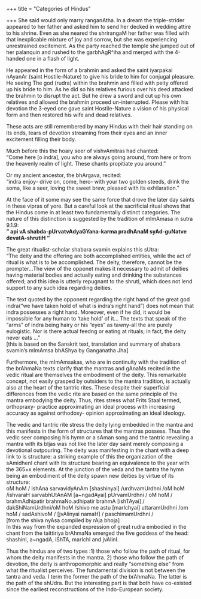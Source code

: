 +++
title = "Categories of Hindus"

+++
She said would only marry ranganAtha. In a dream the triple-strider
appeared to her father and asked him to send her decked in wedding
attire to his shrine. Even as she neared the shrirangaM her father was
filled with that inexplicable mixture of joy and sorrow, but she was
experiencing unrestrained excitement. As the party reached the temple
she jumped out of her palanquin and rushed to the garbhAgR^iha and
merged with the 4-handed one in a flash of light.

He appeared in the form of a brahmin and asked the saint iyarpakai
nAyanAr (saint Hostile-Nature) to give his bride to him for conjugal
pleasure. He seeing The god (rudra) within the brahmin and filled with
peity offered up his bride to him. As he did so his relatives furious
over his deed attacked the brahmin to disrupt the act. But he drew a
sword and cut up his own relatives and allowed the brahmin proceed
un-interrupted. Please with his devotion the 3-eyed one gave saint
Hostile-Nature a vision of his physical form and then restored his wife
and dead relatives.

These acts are still remembered by many Hindus with their hair standing
on its ends, tears of devotion streaming from their eyes and an inner
excitement filling their body.

Much before this the hoary seer of vishvAmitras had chanted:  
“Come here \[o indra\], you who are always going around, from here or
from the heavenly realm of light. These chants propitiate you around.”

Or my ancient ancestor, the bhArgava, recited:  
“indra enjoy- drive on, come, hero- with your two golden steeds, drink
the soma, like a seer, loving the sweet brew, pleased with its
exhilaration.”

At the face of it some may see the same force that drove the later day
saints in these vipras of yore. But a careful look at the sacrificial
ritual shows that the Hindus come in at least two fundamentally distinct
categories. The nature of this distinction is suggested by the tradition
of mImAmasa in sutra 9.1.9:  
**” api vA shabda-pUrvatvAdyaGYana-karma pradhAnaM syAd-guNatve
devatA-shrutiH “**

The great ritualist-scholar shabara svamin explains this sUtra:  
“The deity and the offering are both accomplished entities, while the
act of ritual is what is to be accomplished. The deity, therefore,
cannot be the prompter…The view of the opponet makes it necessary to
admit of deities having material bodies and actually eating and drinking
the substances offered; and this idea is utterly repugnant to the
shrutI, which does not lend support to any such idea regarding deities.

The text quoted by the opponent regarding the right hand of the great
god indra(“we have taken hold of what is indra’s right hand”) does not
mean that indra possesses a right hand. Moreover, even if he did, it
would be impossible for any human to ‘take hold’ of it… The texts that
speak of the “arms” of indra being hairy or his “eyes” as tawny-all the
are purely eulogistic. Nor is there actual feedng or eating at rituals;
in fact, the deity never eats …”  
\[this is based on the Sanskrit text, translation and summary of shabara
svamin’s mImAmsa bhAShya by Ganganatha Jha\]

Furthermore, the mImAmsakas, who are in continuity with the tradition of
the brAhmaNa texts clarify that the mantras and gAnaMs recited in the
vedic ritual are themselves the embodiment of the deity. This remarkable
concept, not easily grasped by outsiders to the mantra tradition, is
actually also at the heart of the tantric rites. These despite their
superficial differences from the vedic rite are based on the same
principle of the mantra embodying the deity. Thus, rites stress what
Frits Staal termed, orthopraxy- practice approximating an ideal process
with increasing accuracy as against orthodoxy- opinion approximating an
ideal ideology.

The vedic and tantric rite stress the deity lying embedded in the mantra
and this manifests in the form of structures that the mantras possess.
Thus the vedic seer composing his hymn or a sAman song and the tantric
revealing a mantra with its bIjas was not like the later day saint
merely composing a devotional outpouring. The deity was manifesting in
the chant with a deep link to is structure: a striking example of this
the organization of the sAmidhenI chant with its structure bearing an
equivalence to the year with the 365+x elements. At the junction of the
veda and the tantra the hymn being an embodiment of the deity spawn new
deities by virtue of its structure:  
oM hoM / ishAna sarvavidyAnAm \[shashinyai\] /urdhvamUrdhni /oM hoM
/ishvaraH sarvabhUtAnAM \[a\~ngadAyai\] pUrvamUrdhni / oM hoM /
brahmAdhipatir brahmaNo.adhipatir brahmA \[ishTAyai\] /
dakShiNamUrdhni/oM hoM /shivo me astu \[marIchyai\] uttaramUrdhni /om
hoM / sadAshivoM / \[jvAlinyai namaH\] / paschimamUrdhni /  
\[from the shiva nyAsa compiled by rAja bhoja\]  
In this way from the expanded expression of great rudra embodied in the
chant from the taittiriya brAhmaNa emerged the five goddess of the head:
shashinI, a\~ngadA, iShTA, marIchI and jvAlinI.

Thus the hindus are of two types :1) those who follow the path of
ritual, for whom the deity manifests in the mantra. 2) those who follow
the path of devotion, the deity is anthropomorphic and really “something
else” from what the ritualist perceives. The fundamental division is not
between the tantra and veda. I term the former the path of the brAhmaNa.
The latter is the path of the shUdra. But the interesting part is that
both have co-existed since the earliest reconstructions of the
Indo-European society.
